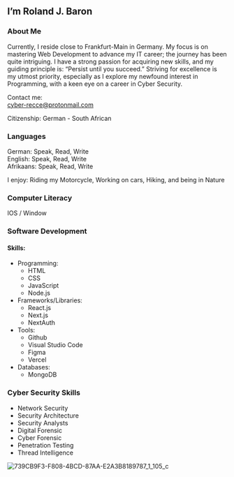 ## I’m Roland J. Baron

### About Me

Currently, I reside close to Frankfurt-Main in Germany. 
My focus is on mastering Web Development to advance my IT career; 
the journey has been quite intriguing. 
I have a strong passion for acquiring new skills, 
and my guiding principle is: “Persist until you succeed.” 
Striving for excellence is my utmost priority, especially as I 
explore my newfound interest in Programming, 
with a keen eye on a career in Cyber Security.

Contact me:<br>
cyber-recce@protonmail.com 

Citizenship: German - South African

### Languages
German: Speak, Read, Write<br>
English: Speak, Read, Write<br>
Afrikaans: Speak, Read, Write<br>

I enjoy: Riding my Motorcycle, Working on cars, Hiking, and being in Nature

### Computer Literacy<br>

IOS / Window


### Software Development
#### Skills:

- Programming: 
  - HTML
  - CSS
  - JavaScript
  - Node.js
- Frameworks/Libraries: 
  - React.js
  - Next.js
  - NextAuth
- Tools: 
  - Github
  - Visual Studio Code
  - Figma
  - Vercel
- Databases: 
  - MongoDB


### Cyber Security Skills
- Network Security<br>
- Security Architecture<br>
- Security Analysts<br>
- Digital Forensic<br>
- Cyber Forensic<br>
- Penetration Testing<br>
- Thread Intelligence


![739CB9F3-F808-4BCD-87AA-E2A3B8189787_1_105_c](https://github.com/RolandJBaron/RolandJBaron/assets/142206832/1491636e-294d-47ef-ab97-0c888bc1fe7c)


